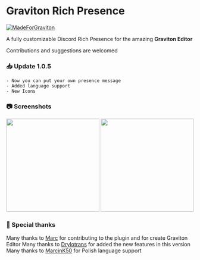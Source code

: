 # Graviton Rich Presence
[![MadeForGraviton](https://raw.githubusercontent.com/Graviton-Code-Editor/website/master/src/badges/made_for_graviton.svg?sanitize=true)](https://github.com/Graviton-Code-Editor/Graviton-App)

A fully customizable Discord Rich Presence for the amazing **Graviton Editor**

Contributions and suggestions are welcomed

### 📥 Update 1.0.5

```
- Now you can put your own presence message
- Added language support
- New Icons
```

### 📷 Screenshots

<img src="https://media.discordapp.net/attachments/580228966435258376/729052137362948136/unknown.png" width="250em" /> <img src="https://media.discordapp.net/attachments/580228966435258376/729052362982948915/unknown.png" width="250em" />

### 🎉 Special thanks
Many thanks to [Marc](https://github.com/marc2332) for contributing to the plugin and for create Graviton Editor
Many thanks to [Drylotrans](https://github.com/Drylotrans) for added the new features in this version
Many thanks to [MarcinK50](https://github.com/MarcinK50) for Polish language support

